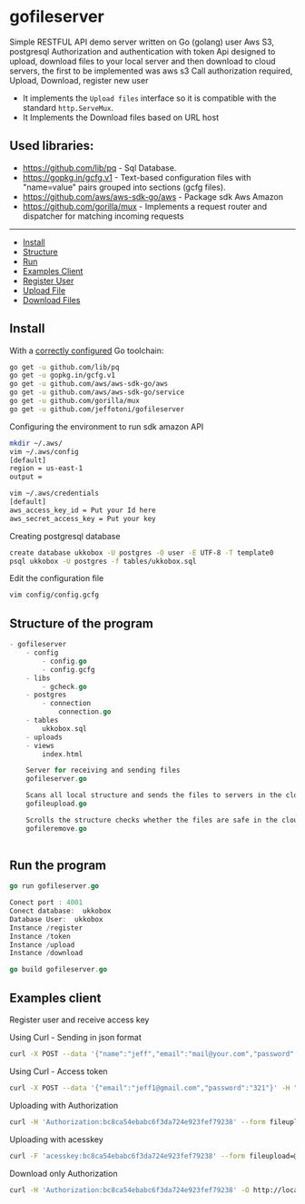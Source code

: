 # gofileserver
Simple RESTFUL API demo server written on Go (golang) user Aws S3, postgresql
Authorization and authentication with token
Api designed to upload, download files to your local server and then download 
to cloud servers, the first to be implemented was aws s3
Call authorization required, Upload, Download, register new user

* It implements the `Upload files` interface so it is compatible with the standard `http.ServeMux`.
* It Implements the Download files based on URL host


## Used libraries:
- https://github.com/lib/pq - Sql Database.
- https://gopkg.in/gcfg.v1 - Text-based configuration files with "name=value" pairs grouped into sections (gcfg files).
- https://github.com/aws/aws-sdk-go/aws - Package sdk Aws Amazon
- https://github.com/gorilla/mux - Implements a request router and dispatcher for matching incoming requests

---

* [Install](#install)
* [Structure](#structure)
* [Run](#runprogram)
* [Examples Client](#examples-client)
* [Register User](#register-user)
* [Upload File](#upload-files)
* [Download Files](#download-files)

## Install

With a [correctly configured](https://golang.org/doc/install#testing) Go toolchain:

```sh
go get -u github.com/lib/pq
go get -u gopkg.in/gcfg.v1
go get -u github.com/aws/aws-sdk-go/aws
go get -u github.com/aws/aws-sdk-go/service
go get -u github.com/gorilla/mux
go get -u github.com/jeffotoni/gofileserver
```

Configuring the environment to run sdk amazon API

```sh
mkdir ~/.aws/
vim ~/.aws/config
[default]
region = us-east-1
output = 

vim ~/.aws/credentials
[default]
aws_access_key_id = Put your Id here
aws_secret_access_key = Put your key 
```

Creating postgresql database

```sh
create database ukkobox -U postgres -O user -E UTF-8 -T template0
psql ukkobox -U postgres -f tables/ukkobox.sql
```

Edit the configuration file

```sh
vim config/config.gcfg
```

## Structure of the program
```go
- gofileserver
	- config
		- config.go
		- config.gcfg
	- libs
		- gcheck.go
	- postgres
		- connection
			connection.go
	- tables
		ukkobox.sql
	- uploads
	- views
		index.html

	Server for receiving and sending files	
	gofileserver.go

	Scans all local structure and sends the files to servers in the cloud: Cloud Google, Amazon, DigitalOcean
	gofileupload.go

	Scrolls the structure checks whether the files are safe in the cloud and removes the location
	gofileremove.go
	
```
## Run the program

```go
go run gofileserver.go 

Conect port : 4001
Conect database:  ukkobox
Database User:  ukkobox
Instance /register
Instance /token
Instance /upload
Instance /download

```

```go
go build gofileserver.go 
```

## Examples client

Register user and receive access key 

Using Curl - Sending in json format

```sh
curl -X POST --data '{"name":"jeff","email":"mail@your.com","password":"321"}' -H "Content-Type:application/json" http://localhost:4001/register
```

Using Curl - Access token

```sh
curl -X POST --data '{"email":"jeff1@gmail.com","password":"321"}' -H "Content-Type:application/json" http://localhost:4001/token
```

Uploading with Authorization
```sh
curl -H 'Authorization:bc8ca54ebabc6f3da724e923fef79238' --form fileupload=@nameFile.bz2 http://localhost:4001/upload
```

Uploading with acesskey

```sh
curl -F 'acesskey:bc8ca54ebabc6f3da724e923fef79238' --form fileupload=@nameFile.bz2 http://localhost:4001/upload
```

Download only Authorization

```sh
curl -H 'Authorization:bc8ca54ebabc6f3da724e923fef79238' -O http://localhost:4001/download/nameFile.bz2
```
